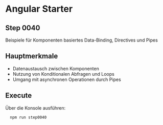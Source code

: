 # Angular Starter #

## Step 0040
Beispiele für Komponenten basiertes Data-Binding, Directives und Pipes

## Hauptmerkmale
 - Datenaustausch zwischen Komponenten
 - Nutzung von Konditionalen Abfragen und Loops
 - Umgang mit asynchronen Operationen durch Pipes

## Execute
Über die Konsole ausführen:
```shell
  npm run step0040
```